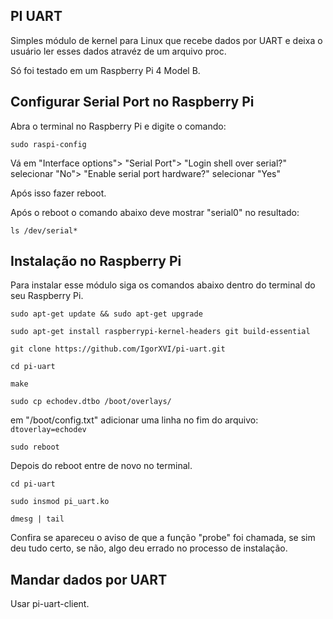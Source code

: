 ## PI UART
Simples módulo de kernel para Linux que recebe dados por UART e deixa o usuário ler esses dados atravéz de um arquivo proc.

Só foi testado em um Raspberry Pi 4 Model B.

## Configurar Serial Port no Raspberry Pi
Abra o terminal no Raspberry Pi e digite o comando:

`sudo raspi-config`

Vá em 
"Interface options">
"Serial Port">
"Login shell over serial?" selecionar "No">
"Enable serial port hardware?" selecionar "Yes"

Após isso fazer reboot.

Após o reboot o comando abaixo deve mostrar "serial0" no resultado:

`ls /dev/serial*`
  
## Instalação no Raspberry Pi
Para instalar esse módulo siga os comandos abaixo dentro do terminal do seu Raspberry Pi.

`sudo apt-get update && sudo apt-get upgrade`  

`sudo apt-get install raspberrypi-kernel-headers git build-essential`

`git clone https://github.com/IgorXVI/pi-uart.git`

`cd pi-uart`

`make`

`sudo cp echodev.dtbo /boot/overlays/`

em "/boot/config.txt" adicionar uma linha no fim do arquivo: `dtoverlay=echodev` 

`sudo reboot`

Depois do reboot entre de novo no terminal.

`cd pi-uart`

`sudo insmod pi_uart.ko`

`dmesg | tail`

  

Confira se apareceu o aviso de que a função "probe" foi chamada, se sim deu tudo certo, se não, algo deu errado no processo de instalação.

## Mandar dados por UART

Usar pi-uart-client.

